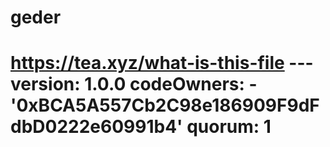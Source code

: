 # geder
# https://tea.xyz/what-is-this-file --- version: 1.0.0 codeOwners:   - '0xBCA5A557Cb2C98e186909F9dFdbD0222e60991b4' quorum: 1
